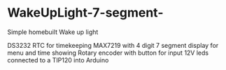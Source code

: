 # WakeUpLight-7-segment-
Simple homebuilt Wake up light 

DS3232 RTC for timekeeping
MAX7219 with 4 digit 7 segment display for menu and time showing
Rotary encoder with button for input
12V leds connected to a TIP120 into
Arduino
